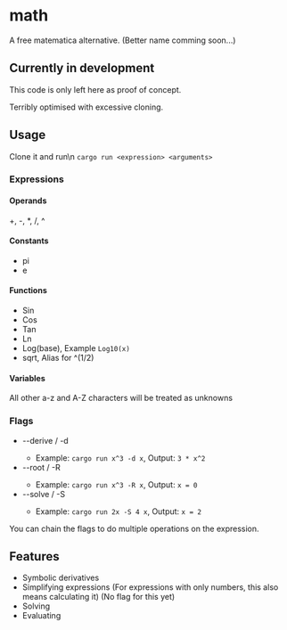 # math
A free matematica alternative. (Better name comming soon...)

## Currently in development
This code is only left here as proof of concept.

Terribly optimised with excessive cloning.

## Usage
Clone it and run\n
`cargo run <expression> <arguments>`

### Expressions

#### Operands
+, -, *, /, ^
#### Constants
- pi
- e
#### Functions
- Sin
- Cos
- Tan
- Ln
- Log(base), Example `Log10(x)`
- sqrt, Alias for ^(1/2)
#### Variables
All other a-z and A-Z characters will be treated as unknowns

### Flags
- --derive / -d <Respects to>
  - Example: `cargo run x^3 -d x`, Output: `3 * x^2`
- --root / -R <Respects to>
  - Example: `cargo run x^3 -R x`, Output: `x = 0`
- --solve / -S <Right hand side> <Respects to>
  - Example: `cargo run 2x -S 4 x`, Output: `x = 2`

You can chain the flags to do multiple operations on the expression.
## Features

- Symbolic derivatives
- Simplifying expressions (For expressions with only numbers, this also means calculating it) (No flag for this yet)
- Solving
- Evaluating

